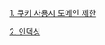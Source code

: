 [1. 쿠키 사용시 도메인 제한](../Quest10/README.md#q-여기-말하는-도메인이란--서버와-클라이언트의-도메인이-같아야만-쿠키를-사용할-수가-있는-걸까요)

[2. 인덱싱](README.md#q2-크키를-알수없는-긴-텍스트의-경우는-인덱싱이-불가능한-이유)